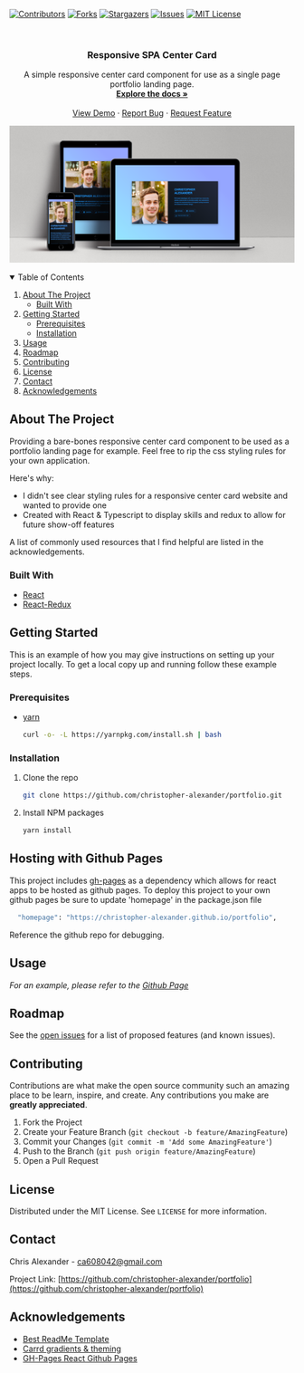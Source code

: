 <!-- PROJECT SHIELDS -->
[![Contributors][contributors-shield]][contributors-url]
[![Forks][forks-shield]][forks-url]
[![Stargazers][stars-shield]][stars-url]
[![Issues][issues-shield]][issues-url]
[![MIT License][license-shield]][license-url]

<!-- PROJECT LOGO -->
<br />
<p align="center">
  <h3 align="center">Responsive SPA Center Card</h3>
  <p align="center">
    A simple responsive center card component for use as a single page portfolio landing page.
    <br />
    <a href="https://github.com/christopher-alexander/portfolio"><strong>Explore the docs »</strong></a>
    <br />
    <br />
    <a href="https://christopher-alexander.github.io/portfolio/">View Demo</a>
    ·
    <a href="https://github.com/christopher-alexander/portfolio/issues">Report Bug</a>
    ·
    <a href="https://github.com/christopher-alexander/portfolio/issues">Request Feature</a>
  </p>
</p>

[![Large Viewport][product-screenshot]](https://christopher-alexander.github.io/portfolio/)

<!-- TABLE OF CONTENTS -->
<details open="open">
  <summary>Table of Contents</summary>
  <ol>
    <li>
      <a href="#about-the-project">About The Project</a>
      <ul>
        <li><a href="#built-with">Built With</a></li>
      </ul>
    </li>
    <li>
      <a href="#getting-started">Getting Started</a>
      <ul>
        <li><a href="#prerequisites">Prerequisites</a></li>
        <li><a href="#installation">Installation</a></li>
      </ul>
    </li>
    <li><a href="#usage">Usage</a></li>
    <li><a href="#roadmap">Roadmap</a></li>
    <li><a href="#contributing">Contributing</a></li>
    <li><a href="#license">License</a></li>
    <li><a href="#contact">Contact</a></li>
    <li><a href="#acknowledgements">Acknowledgements</a></li>
  </ol>
</details>

<!-- ABOUT THE PROJECT -->
## About The Project

Providing a bare-bones responsive center card component to be used as a portfolio landing page for example.
Feel free to rip the css styling rules for your own application.

Here's why:
* I didn't see clear styling rules for a responsive center card website and wanted to provide one
* Created with React & Typescript to display skills and redux to allow for future show-off features

A list of commonly used resources that I find helpful are listed in the acknowledgements.

### Built With

* [React](https://reactjs.org/)
* [React-Redux](https://react-redux.js.org/?_sm_au_=iWV27DMN7fR2fQ45ML8tvK34L00HF)

<!-- GETTING STARTED -->
## Getting Started

This is an example of how you may give instructions on setting up your project locally.
To get a local copy up and running follow these example steps.

### Prerequisites

* [yarn](https://classic.yarnpkg.com/en/docs/install/#mac-stable) 
  ```sh
  curl -o- -L https://yarnpkg.com/install.sh | bash
  ```

### Installation

1. Clone the repo
   ```sh
   git clone https://github.com/christopher-alexander/portfolio.git
   ```
2. Install NPM packages
   ```sh
   yarn install
   ```
   
## Hosting with Github Pages
   
This project includes [gh-pages](https://github.com/tschaub/gh-pages) as a dependency which allows for react apps to be hosted as github pages.
To deploy this project to your own github pages be sure to update 'homepage' in the package.json file 
```sh
  "homepage": "https://christopher-alexander.github.io/portfolio",
```
Reference the github repo for debugging. 

<!-- USAGE EXAMPLES -->
## Usage

_For an example, please refer to the [Github Page](https://christopher-alexander.github.io/portfolio/)_

<!-- ROADMAP -->
## Roadmap

See the [open issues](https://github.com/christopher-alexander/portfolio/issues) for a list of proposed features (and known issues).

<!-- CONTRIBUTING -->
## Contributing

Contributions are what make the open source community such an amazing place to be learn, inspire, and create. Any contributions you make are **greatly appreciated**.

1. Fork the Project
2. Create your Feature Branch (`git checkout -b feature/AmazingFeature`)
3. Commit your Changes (`git commit -m 'Add some AmazingFeature'`)
4. Push to the Branch (`git push origin feature/AmazingFeature`)
5. Open a Pull Request

<!-- LICENSE -->
## License

Distributed under the MIT License. See `LICENSE` for more information.

<!-- CONTACT -->
## Contact

Chris Alexander - ca608042@gmail.com

Project Link: [https://github.com/christopher-alexander/portfolio](https://github.com/christopher-alexander/portfolio)

<!-- ACKNOWLEDGEMENTS -->
## Acknowledgements
* [Best ReadMe Template](https://github.com/christopher-alexander/portfolio)
* [Carrd gradients & theming](https://carrd.co/)
* [GH-Pages React Github Pages](https://github.com/tschaub/gh-pages)


<!-- MARKDOWN LINKS & IMAGES -->
<!-- https://www.markdownguide.org/basic-syntax/#reference-style-links -->
[contributors-shield]: https://img.shields.io/github/contributors/christopher-alexander/portfolio.svg?style=for-the-badge
[contributors-url]: https://github.com/christopher-alexander/portfolio/graphs/contributors
[forks-shield]: https://img.shields.io/github/forks/christopher-alexander/portfolio.svg?style=for-the-badge
[forks-url]: https://github.com/christopher-alexander/portfolio/network/members
[stars-shield]: https://img.shields.io/github/stars/christopher-alexander/portfolio.svg?style=for-the-badge
[stars-url]: https://github.com/christopher-alexander/portfolio/stargazers
[issues-shield]: https://img.shields.io/github/issues/christopher-alexander/portfolio.svg?style=for-the-badge
[issues-url]: https://github.com/christopher-alexander/portfolio/issues
[license-shield]: https://img.shields.io/github/license/christopher-alexander/portfolio.svg?style=for-the-badge
[license-url]: https://github.com/christopher-alexander/portfolio/blob/master/LICENSE.txt
[linkedin-shield]: https://img.shields.io/badge/-LinkedIn-black.svg?style=for-the-badge&logo=linkedin&colorB=555
[product-screenshot]: images/resp_preview.png

